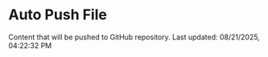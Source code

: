 # Auto Push File

Content that will be pushed to GitHub repository.
Last updated: 08/21/2025, 04:22:32 PM